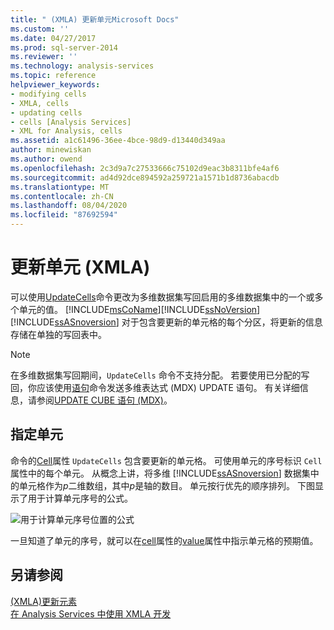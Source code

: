 ```yaml
---
title: " (XMLA) 更新单元Microsoft Docs"
ms.custom: ''
ms.date: 04/27/2017
ms.prod: sql-server-2014
ms.reviewer: ''
ms.technology: analysis-services
ms.topic: reference
helpviewer_keywords:
- modifying cells
- XMLA, cells
- updating cells
- cells [Analysis Services]
- XML for Analysis, cells
ms.assetid: a1c61496-36ee-4bce-98d9-d13440d349aa
author: minewiskan
ms.author: owend
ms.openlocfilehash: 2c3d9a7c27533666c75102d9eac3b8311bfe4af6
ms.sourcegitcommit: ad4d92dce894592a259721a1571b1d8736abacdb
ms.translationtype: MT
ms.contentlocale: zh-CN
ms.lasthandoff: 08/04/2020
ms.locfileid: "87692594"
---
```

# <a name="updating-cells-xmla"></a>更新单元 (XMLA)
  可以使用[UpdateCells](https://docs.microsoft.com/bi-reference/xmla/xml-elements-commands/updatecells-element-xmla)命令更改为多维数据集写回启用的多维数据集中的一个或多个单元的值。 [!INCLUDE[msCoName](../../includes/msconame-md.md)][!INCLUDE[ssNoVersion](../../includes/ssnoversion-md.md)] [!INCLUDE[ssASnoversion](../../includes/ssasnoversion-md.md)] 对于包含要更新的单元格的每个分区，将更新的信息存储在单独的写回表中。  
  
> [!NOTE]  
>  在多维数据集写回期间，`UpdateCells` 命令不支持分配。 若要使用已分配的写回，你应该使用[语句](https://docs.microsoft.com/bi-reference/xmla/xml-elements-commands/statement-element-xmla)命令发送多维表达式 (MDX) UPDATE 语句。 有关详细信息，请参阅[UPDATE CUBE 语句 &#40;MDX&#41;](/sql/mdx/mdx-data-manipulation-update-cube)。  
  
## <a name="specifying-cells"></a>指定单元  
 命令的[Cell](https://docs.microsoft.com/bi-reference/xmla/xml-elements-properties/cell-element-xmla)属性 `UpdateCells` 包含要更新的单元格。 可使用单元的序号标识 `Cell` 属性中的每个单元。 从概念上讲，将多维 [!INCLUDE[ssASnoversion](../../includes/ssasnoversion-md.md)] 数据集中的单元格作为*p*二维数组，其中*p*是轴的数目。 单元按行优先的顺序排列。 下图显示了用于计算单元序号的公式。  
  
 ![用于计算单元序号位置的公式](../../analysis-services/dev-guide/media/cellordinalformula.gif "用于计算单元序号位置的公式")  
  
 一旦知道了单元的序号，就可以在[cell](https://docs.microsoft.com/bi-reference/xmla/xml-elements-properties/cell-element-xmla)属性的[value](https://docs.microsoft.com/bi-reference/xmla/xml-elements-properties/value-element-xmla)属性中指示单元格的预期值。  
  
## <a name="see-also"></a>另请参阅  
 [&#40;XMLA&#41;更新元素](https://docs.microsoft.com/bi-reference/xmla/xml-elements-commands/update-element-xmla)   
 [在 Analysis Services 中使用 XMLA 开发](../multidimensional-models-scripting-language-assl-xmla/developing-with-xmla-in-analysis-services.md)  
  
  
